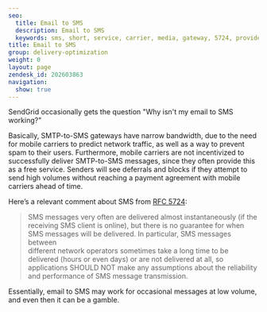 ```yaml
---
seo:
  title: Email to SMS
  description: Email to SMS
  keywords: sms, short, service, carrier, media, gateway, 5724, provider, vtext, message, text, att, tmobile, verizon
title: Email to SMS
group: delivery-optimization
weight: 0
layout: page
zendesk_id: 202603863
navigation:
  show: true
---
```


SendGrid occasionally gets the question "Why isn't my email to SMS working?"

Basically, SMTP-to-SMS gateways have narrow bandwidth, due to the need for mobile carriers to predict network traffic, as well as a way to prevent spam to their users. Furthermore, mobile carriers are not incentivized to successfully deliver SMTP-to-SMS messages, since they often provide this as a free service. Senders will see deferrals and blocks if they attempt to send high volumes without reaching a payment agreement with mobile carriers ahead of time. 

Here’s a relevant comment about SMS from [RFC 5724](http://www.ietf.org/rfc/rfc5724.txt):  
 > SMS messages very often are delivered almost instantaneously (if the  
  receiving SMS client is online), but there is no guarantee for when  
  SMS messages will be delivered. In particular, SMS messages between  
  different network operators sometimes take a long time to be  
  delivered (hours or even days) or are not delivered at all, so  
  applications SHOULD NOT make any assumptions about the reliability  
  and performance of SMS message transmission.
  >

Essentially, email to SMS may work for occasional messages at low volume, and even then it can be a gamble.  


 

